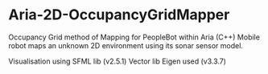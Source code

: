 # Aria-2D-OccupancyGridMapper
Occupancy Grid method of Mapping for PeopleBot within Aria (C++)
Mobile robot maps an unknown 2D environment using its sonar sensor model.

Visualisation using SFML lib (v2.5.1)
Vector lib Eigen used (v3.3.7)
